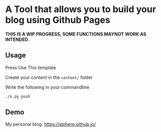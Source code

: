 # A Tool that allows you to build your blog using Github Pages

**THIS IS A WIP PROGRESS, SOME FUNCTIONS MAYNOT WORK AS INTENDED.**

## Usage
Press Use This template

Create your content in the `content/` folder

Write the following in your commandline

```bash
./x.py push
```

## Demo

My personal blog: https://sbihere.github.io/
